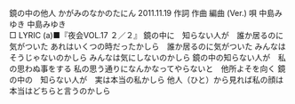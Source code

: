鏡の中の他人
かがみのなかのたにん
2011.11.19
作詞  作曲  編曲 (Ver.)   唄
中島みゆき   中島みゆき        
□ LYRIC (a)■『夜会VOL.17 ２／２』
鏡の中に　知らない人が　誰か居るのに気がついた
あれはいくつの時だったかしら　誰か居るのに気がついた
みんなはそうじゃないのかしら
みんなは気にしないのかしら
鏡の中の知らない人が　私の思わぬ事をする
私の思う通りになんかなってやらないと　他所よそを向く
鏡の中の　知らない人が　実は本当の私かしら
他人（ひと）から見れば私の顔は　本当はどちらと言うのかしら
